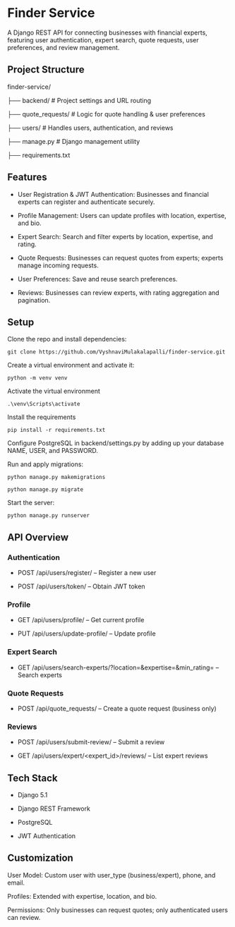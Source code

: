# Finder Service
A Django REST API for connecting businesses with financial experts, featuring user authentication, expert search, quote requests, user preferences, and review management.

## Project Structure

finder-service/

├── backend/               # Project settings and URL routing

├── quote_requests/        # Logic for quote handling & user preferences

├── users/                 # Handles users, authentication, and reviews

├── manage.py              # Django management utility

├── requirements.txt

## Features
- User Registration & JWT Authentication: Businesses and financial experts can register and authenticate securely.

- Profile Management: Users can update profiles with location, expertise, and bio.

- Expert Search: Search and filter experts by location, expertise, and rating.

- Quote Requests: Businesses can request quotes from experts; experts manage incoming requests.

- User Preferences: Save and reuse search preferences.

- Reviews: Businesses can review experts, with rating aggregation and pagination.

## Setup
Clone the repo and install dependencies:

`git clone https://github.com/VyshnaviMulakalapalli/finder-service.git`

Create a virtual environment and activate it:

`python -m venv venv`

Activate the virtual environment

`.\venv\Scripts\activate`

Install the requirements

`pip install -r requirements.txt`

Configure PostgreSQL in backend/settings.py by adding up your database NAME, USER, and PASSWORD.

Run and apply migrations:

`python manage.py makemigrations`

`python manage.py migrate`


Start the server:

`python manage.py runserver`

## API Overview

### Authentication

- POST /api/users/register/ – Register a new user

- POST /api/users/token/ – Obtain JWT token

### Profile

- GET /api/users/profile/ – Get current profile

- PUT /api/users/update-profile/ – Update profile

### Expert Search

- GET /api/users/search-experts/?location=&expertise=&min_rating= – Search experts

### Quote Requests

- POST /api/quote_requests/ – Create a quote request (business only)

### Reviews

- POST /api/users/submit-review/ – Submit a review

- GET /api/users/expert/<expert_id>/reviews/ – List expert reviews

## Tech Stack
- Django 5.1

- Django REST Framework

- PostgreSQL

- JWT Authentication

## Customization
User Model: Custom user with user_type (business/expert), phone, and email.

Profiles: Extended with expertise, location, and bio.

Permissions: Only businesses can request quotes; only authenticated users can review.

